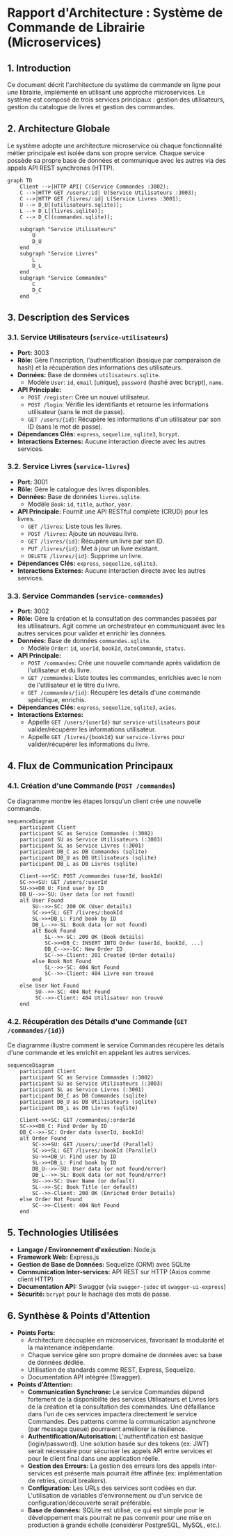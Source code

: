 # Rapport d'Architecture : Système de Commande de Librairie (Microservices)

## 1. Introduction

Ce document décrit l'architecture du système de commande en ligne pour une librairie, implémenté en utilisant une approche microservices. Le système est composé de trois services principaux : gestion des utilisateurs, gestion du catalogue de livres et gestion des commandes.

## 2. Architecture Globale

Le système adopte une architecture microservice où chaque fonctionnalité métier principale est isolée dans son propre service. Chaque service possède sa propre base de données et communique avec les autres via des appels API REST synchrones (HTTP).

```mermaid
graph TD
    Client -->|HTTP API| C(Service Commandes :3002);
    C -->|HTTP GET /users/:id| U(Service Utilisateurs :3003);
    C -->|HTTP GET /livres/:id| L(Service Livres :3001);
    U --> D_U[(utilisateurs.sqlite)];
    L --> D_L[(livres.sqlite)];
    C --> D_C[(commandes.sqlite)];

    subgraph "Service Utilisateurs"
        U
        D_U
    end
    subgraph "Service Livres"
        L
        D_L
    end
    subgraph "Service Commandes"
        C
        D_C
    end
```

## 3. Description des Services

### 3.1. Service Utilisateurs (`service-utilisateurs`)

*   **Port:** 3003
*   **Rôle:** Gère l'inscription, l'authentification (basique par comparaison de hash) et la récupération des informations des utilisateurs.
*   **Données:** Base de données `utilisateurs.sqlite`.
    *   Modèle `User`: `id`, `email` (unique), `password` (hashé avec bcrypt), `name`.
*   **API Principale:**
    *   `POST /register`: Crée un nouvel utilisateur.
    *   `POST /login`: Vérifie les identifiants et retourne les informations utilisateur (sans le mot de passe).
    *   `GET /users/{id}`: Récupère les informations d'un utilisateur par son ID (sans le mot de passe).
*   **Dépendances Clés:** `express`, `sequelize`, `sqlite3`, `bcrypt`.
*   **Interactions Externes:** Aucune interaction directe avec les autres services.

### 3.2. Service Livres (`service-livres`)

*   **Port:** 3001
*   **Rôle:** Gère le catalogue des livres disponibles.
*   **Données:** Base de données `livres.sqlite`.
    *   Modèle `Book`: `id`, `title`, `author`, `year`.
*   **API Principale:** Fournit une API RESTful complète (CRUD) pour les livres.
    *   `GET /livres`: Liste tous les livres.
    *   `POST /livres`: Ajoute un nouveau livre.
    *   `GET /livres/{id}`: Récupère un livre par son ID.
    *   `PUT /livres/{id}`: Met à jour un livre existant.
    *   `DELETE /livres/{id}`: Supprime un livre.
*   **Dépendances Clés:** `express`, `sequelize`, `sqlite3`.
*   **Interactions Externes:** Aucune interaction directe avec les autres services.

### 3.3. Service Commandes (`service-commandes`)

*   **Port:** 3002
*   **Rôle:** Gère la création et la consultation des commandes passées par les utilisateurs. Agit comme un orchestrateur en communiquant avec les autres services pour valider et enrichir les données.
*   **Données:** Base de données `commandes.sqlite`.
    *   Modèle `Order`: `id`, `userId`, `bookId`, `dateCommande`, `status`.
*   **API Principale:**
    *   `POST /commandes`: Crée une nouvelle commande après validation de l'utilisateur et du livre.
    *   `GET /commandes`: Liste toutes les commandes, enrichies avec le nom de l'utilisateur et le titre du livre.
    *   `GET /commandes/{id}`: Récupère les détails d'une commande spécifique, enrichis.
*   **Dépendances Clés:** `express`, `sequelize`, `sqlite3`, `axios`.
*   **Interactions Externes:**
    *   Appelle `GET /users/{userId}` sur `service-utilisateurs` pour valider/récupérer les informations utilisateur.
    *   Appelle `GET /livres/{bookId}` sur `service-livres` pour valider/récupérer les informations du livre.

## 4. Flux de Communication Principaux

### 4.1. Création d'une Commande (`POST /commandes`)

Ce diagramme montre les étapes lorsqu'un client crée une nouvelle commande.

```mermaid
sequenceDiagram
    participant Client
    participant SC as Service Commandes (:3002)
    participant SU as Service Utilisateurs (:3003)
    participant SL as Service Livres (:3001)
    participant DB_C as DB Commandes (sqlite)
    participant DB_U as DB Utilisateurs (sqlite)
    participant DB_L as DB Livres (sqlite)

    Client->>+SC: POST /commandes (userId, bookId)
    SC->>+SU: GET /users/:userId
    SU->>+DB_U: Find user by ID
    DB_U-->>-SU: User data (or not found)
    alt User Found
        SU-->>-SC: 200 OK (User details)
        SC->>+SL: GET /livres/:bookId
        SL->>+DB_L: Find book by ID
        DB_L-->>-SL: Book data (or not found)
        alt Book Found
            SL-->>-SC: 200 OK (Book details)
            SC->>+DB_C: INSERT INTO Order (userId, bookId, ...)
            DB_C-->>-SC: New Order ID
            SC-->>-Client: 201 Created (Order details)
        else Book Not Found
            SL-->>-SC: 404 Not Found
            SC-->>-Client: 404 Livre non trouvé
        end
    else User Not Found
         SU-->>-SC: 404 Not Found
         SC-->>-Client: 404 Utilisateur non trouvé
    end
```

### 4.2. Récupération des Détails d'une Commande (`GET /commandes/{id}`)

Ce diagramme illustre comment le service Commandes récupère les détails d'une commande et les enrichit en appelant les autres services.

```mermaid
sequenceDiagram
    participant Client
    participant SC as Service Commandes (:3002)
    participant SU as Service Utilisateurs (:3003)
    participant SL as Service Livres (:3001)
    participant DB_C as DB Commandes (sqlite)
    participant DB_U as DB Utilisateurs (sqlite)
    participant DB_L as DB Livres (sqlite)

    Client->>+SC: GET /commandes/:orderId
    SC->>+DB_C: Find Order by ID
    DB_C-->>-SC: Order data (userId, bookId)
    alt Order Found
        SC->>+SU: GET /users/:userId (Parallel)
        SC->>+SL: GET /livres/:bookId (Parallel)
        SU->>+DB_U: Find user by ID
        SL->>+DB_L: Find book by ID
        DB_U-->>-SU: User data (or not found/error)
        DB_L-->>-SL: Book data (or not found/error)
        SU-->>-SC: User Name (or default)
        SL-->>-SC: Book Title (or default)
        SC-->>-Client: 200 OK (Enriched Order Details)
    else Order Not Found
        SC-->>-Client: 404 Not Found
    end
```

## 5. Technologies Utilisées

*   **Langage / Environnement d'exécution:** Node.js
*   **Framework Web:** Express.js
*   **Gestion de Base de Données:** Sequelize (ORM) avec SQLite
*   **Communication Inter-services:** API REST sur HTTP (Axios comme client HTTP)
*   **Documentation API:** Swagger (via `swagger-jsdoc` et `swagger-ui-express`)
*   **Sécurité:** `bcrypt` pour le hachage des mots de passe.

## 6. Synthèse & Points d'Attention

*   **Points Forts:**
    *   Architecture découplée en microservices, favorisant la modularité et la maintenance indépendante.
    *   Chaque service gère son propre domaine de données avec sa base de données dédiée.
    *   Utilisation de standards comme REST, Express, Sequelize.
    *   Documentation API intégrée (Swagger).
*   **Points d'Attention:**
    *   **Communication Synchrone:** Le service Commandes dépend fortement de la disponibilité des services Utilisateurs et Livres lors de la création et la consultation des commandes. Une défaillance dans l'un de ces services impactera directement le service Commandes. Des patterns comme la communication asynchrone (par message queue) pourraient améliorer la résilience.
    *   **Authentification/Autorisation:** L'authentification est basique (login/password). Une solution basée sur des tokens (ex: JWT) serait nécessaire pour sécuriser les appels API entre services et pour le client final dans une application réelle.
    *   **Gestion des Erreurs:** La gestion des erreurs lors des appels inter-services est présente mais pourrait être affinée (ex: implémentation de retries, circuit breakers).
    *   **Configuration:** Les URLs des services sont codées en dur. L'utilisation de variables d'environnement ou d'un service de configuration/découverte serait préférable.
    *   **Base de données:** SQLite est utilisé, ce qui est simple pour le développement mais pourrait ne pas convenir pour une mise en production à grande échelle (considérer PostgreSQL, MySQL, etc.).
